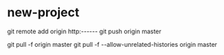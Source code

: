 # new-project
git remote add origin http:------
git push origin master

git pull -f origin master 
git pull -f --allow-unrelated-histories origin master